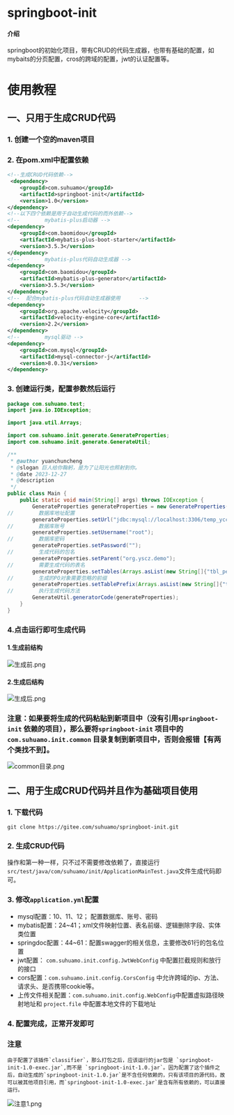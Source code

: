 # springboot-init

#### 介绍
springboot的初始化项目，带有CRUD的代码生成器，也带有基础的配置，如mybaits的分页配置，cros的跨域的配置，jwt的认证配置等。

# 使用教程
## 一、只用于生成CRUD代码
### 1. 创建一个空的maven项目
### 2. 在pom.xml中配置依赖
```xml
<!--生成CRUD代码依赖-->
 <dependency>
    <groupId>com.suhuamo</groupId>
    <artifactId>springboot-init</artifactId>
    <version>1.0</version>
</dependency>
<!--以下四个依赖是用于自动生成代码的而外依赖-->
<!--        mybatis-plus启动器 -->
<dependency>
    <groupId>com.baomidou</groupId>
    <artifactId>mybatis-plus-boot-starter</artifactId>
    <version>3.5.3</version>
</dependency>
<!--        mybatis-plus代码自动生成器 -->
<dependency>
    <groupId>com.baomidou</groupId>
    <artifactId>mybatis-plus-generator</artifactId>
    <version>3.5.3</version>
</dependency>
<!--  配合mybatis-plus代码自动生成器使用      -->
<dependency>
    <groupId>org.apache.velocity</groupId>
    <artifactId>velocity-engine-core</artifactId>
    <version>2.2</version>
</dependency>
<!--        mysql驱动 -->
<dependency>
    <groupId>com.mysql</groupId>
    <artifactId>mysql-connector-j</artifactId>
    <version>8.0.31</version>
</dependency>
```
### 3. 创建运行类，配置参数然后运行
```java
package com.suhuamo.test;
import java.io.IOException;

import java.util.Arrays;

import com.suhuamo.init.generate.GenerateProperties;
import com.suhuamo.init.generate.GenerateUtil;

/**
 * @author yuanchuncheng
 * @slogan 巨人给你鞠躬，是为了让阳光也照射到你。
 * @date 2023-12-27
 * @description
 */
public class Main {
    public static void main(String[] args) throws IOException {
        GenerateProperties generateProperties = new GenerateProperties();
//        数据库地址配置
        generateProperties.setUrl("jdbc:mysql://localhost:3306/temp_ycc?userUnicode=true&characterEncoding=utf8&serverTimezone=UTC&nullCatalogMeansCurrent=true");
//        数据库账号
        generateProperties.setUsername("root");
//        数据库密码
        generateProperties.setPassword("");
//        生成代码的包名
        generateProperties.setParent("org.yscz.demo");
//        需要生成代码的表名
        generateProperties.setTables(Arrays.asList(new String[]{"tbl_person"}));
//        生成的PO对象需要忽略的前缀
        generateProperties.setTablePrefix(Arrays.asList(new String[]{"tbl_"}));
//        执行生成代码方法
        GenerateUtil.generatorCode(generateProperties);
    }
}
```
### 4.点击运行即可生成代码
#### 1.生成前结构
![生成前.png](assert/img1.png)
#### 2.生成后结构
![生成后.png](assert/img2.png)

### 注意：如果要将生成的代码粘贴到新项目中（没有引用`springboot-init` 依赖的项目），那么要将`springboot-init` 项目中的 `com.suhuamo.init.common` 目录复制到新项目中，否则会报错【有两个类找不到】。
![common目录.png](assert/img3.png)


## 二、用于生成CRUD代码并且作为基础项目使用
### 1. 下载代码
```shell
git clone https://gitee.com/suhuamo/springboot-init.git
```
### 2. 生成CRUD代码
操作和第一种一样，只不过不需要修改依赖了，直接运行`src/test/java/com/suhuamo/init/ApplicationMainTest.java`文件生成代码即可。
### 3. 修改`application.yml`配置
- mysql配置：10、11、12； 配置数据库、账号、密码
- mybatis配置：24~41；xml文件映射位置、表名前缀、逻辑删除字段、实体类位置
- springdoc配置：44~61：配置swagger的相关信息，主要修改61行的包名位置
- jwt配置： `com.suhuamo.init.config.JwtWebConfig` 中配置拦截规则和放行的接口
- cors配置：`com.suhuamo.init.config.CorsConfig` 中允许跨域的ip、方法、请求头、是否携带cookie等。
- 上传文件相关配置：`com.suhuamo.init.config.WebConfig`中配置虚拟路径映射地址和 `project.file` 中配置本地文件的下载地址
### 4. 配置完成，正常开发即可

### 注意
    由于配置了该插件`classifier`，那么打包之后，应该运行的jar包是 `springboot-init-1.0-exec.jar`,而不是 `springboot-init-1.0.jar`。因为配置了这个插件之后，自动生成的`springboot-init-1.0.jar`是不含任何依赖的，只有该项目的源代码，故可以被其他项目引用，而`springboot-init-1.0-exec.jar`是含有所有依赖的，可以直接运行。
![注意1.png](assert/img4.png)